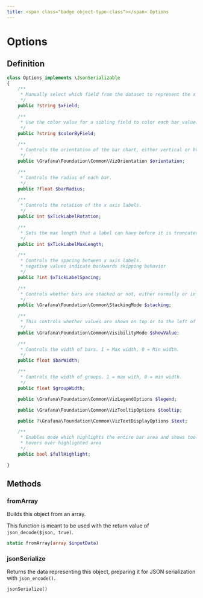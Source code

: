 ```yaml
---
title: <span class="badge object-type-class"></span> Options
---
```

# <span class="badge object-type-class"></span> Options

## Definition

```php
class Options implements \JsonSerializable
{
    /**
     * Manually select which field from the dataset to represent the x field.
     */
    public ?string $xField;

    /**
     * Use the color value for a sibling field to color each bar value.
     */
    public ?string $colorByField;

    /**
     * Controls the orientation of the bar chart, either vertical or horizontal.
     */
    public \Grafana\Foundation\Common\VizOrientation $orientation;

    /**
     * Controls the radius of each bar.
     */
    public ?float $barRadius;

    /**
     * Controls the rotation of the x axis labels.
     */
    public int $xTickLabelRotation;

    /**
     * Sets the max length that a label can have before it is truncated.
     */
    public int $xTickLabelMaxLength;

    /**
     * Controls the spacing between x axis labels.
     * negative values indicate backwards skipping behavior
     */
    public ?int $xTickLabelSpacing;

    /**
     * Controls whether bars are stacked or not, either normally or in percent mode.
     */
    public \Grafana\Foundation\Common\StackingMode $stacking;

    /**
     * This controls whether values are shown on top or to the left of bars.
     */
    public \Grafana\Foundation\Common\VisibilityMode $showValue;

    /**
     * Controls the width of bars. 1 = Max width, 0 = Min width.
     */
    public float $barWidth;

    /**
     * Controls the width of groups. 1 = max with, 0 = min width.
     */
    public float $groupWidth;

    public \Grafana\Foundation\Common\VizLegendOptions $legend;

    public \Grafana\Foundation\Common\VizTooltipOptions $tooltip;

    public ?\Grafana\Foundation\Common\VizTextDisplayOptions $text;

    /**
     * Enables mode which highlights the entire bar area and shows tooltip when cursor
     * hovers over highlighted area
     */
    public bool $fullHighlight;

}
```
## Methods

### <span class="badge object-method"></span> fromArray

Builds this object from an array.

This function is meant to be used with the return value of `json_decode($json, true)`.

```php
static fromArray(array $inputData)
```

### <span class="badge object-method"></span> jsonSerialize

Returns the data representing this object, preparing it for JSON serialization with `json_encode()`.

```php
jsonSerialize()
```

